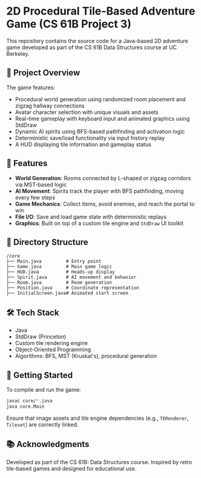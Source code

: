 
# 2D Procedural Tile-Based Adventure Game (CS 61B Project 3)

This repository contains the source code for a Java-based 2D adventure game developed as part of the CS 61B Data Structures course at UC Berkeley.

## 🧠 Project Overview

The game features:
- Procedural world generation using randomized room placement and zigzag hallway connections
- Avatar character selection with unique visuals and assets
- Real-time gameplay with keyboard input and animated graphics using StdDraw
- Dynamic AI spirits using BFS-based pathfinding and activation logic
- Deterministic save/load functionality via input history replay
- A HUD displaying tile information and gameplay status

## 🔧 Features

- **World Generation**: Rooms connected by L-shaped or zigzag corridors via MST-based logic
- **AI Movement**: Spirits track the player with BFS pathfinding, moving every few steps
- **Game Mechanics**: Collect items, avoid enemies, and reach the portal to win
- **File I/O**: Save and load game state with deterministic replays
- **Graphics**: Built on top of a custom tile engine and `StdDraw` UI toolkit

## 📁 Directory Structure

```
/core
├── Main.java         # Entry point
├── Game.java         # Main game logic
├── HUD.java          # Heads-up display
├── Spirit.java       # AI movement and behavior
├── Room.java         # Room generation
├── Position.java     # Coordinate representation
├── InitialScreen.java# Animated start screen
```

## 🛠️ Tech Stack

- Java
- StdDraw (Princeton)
- Custom tile rendering engine
- Object-Oriented Programming
- Algorithms: BFS, MST (Kruskal's), procedural generation

## 🚀 Getting Started

To compile and run the game:

```bash
javac core/*.java
java core.Main
```

Ensure that image assets and tile engine dependencies (e.g., `TERenderer`, `Tileset`) are correctly linked.

## 📚 Acknowledgments

Developed as part of the CS 61B: Data Structures course. Inspired by retro tile-based games and designed for educational use.
